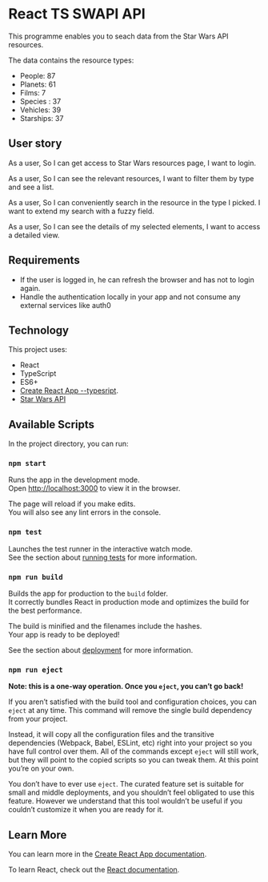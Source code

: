 # React TS SWAPI API

This programme enables you to seach data from the Star Wars API resources.

The data contains the resource types:

- People: 87
- Planets: 61
- Films: 7
- Species : 37
- Vehicles: 39
- Starships: 37

## User story

As a user,
So I can get access to Star Wars resources page,
I want to login.

As a user,
So I can see the relevant resources,
I want to filter them by type and see a list.

As a user,
So I can conveniently search in the resource in the type I picked.
I want to extend my search with a fuzzy field.

As a user,
So I can see the details of my selected elements,
I want to access a detailed view.

## Requirements

- If the user is logged in, he can refresh the browser and has not to login again.
- Handle the authentication locally in your app and not consume any external services like auth0
  
## Technology

This project uses:

- React
- TypeScript
- ES6+
- [Create React App --typesript](https://create-react-app.dev/docs/adding-typescript).
- [Star Wars API](https://swapi.co)

## Available Scripts

In the project directory, you can run:

### `npm start`

Runs the app in the development mode.<br>
Open [http://localhost:3000](http://localhost:3000) to view it in the browser.

The page will reload if you make edits.<br>
You will also see any lint errors in the console.

### `npm test`

Launches the test runner in the interactive watch mode.<br>
See the section about [running tests](https://facebook.github.io/create-react-app/docs/running-tests) for more information.

### `npm run build`

Builds the app for production to the `build` folder.<br>
It correctly bundles React in production mode and optimizes the build for the best performance.

The build is minified and the filenames include the hashes.<br>
Your app is ready to be deployed!

See the section about [deployment](https://facebook.github.io/create-react-app/docs/deployment) for more information.

### `npm run eject`

**Note: this is a one-way operation. Once you `eject`, you can’t go back!**

If you aren’t satisfied with the build tool and configuration choices, you can `eject` at any time. This command will remove the single build dependency from your project.

Instead, it will copy all the configuration files and the transitive dependencies (Webpack, Babel, ESLint, etc) right into your project so you have full control over them. All of the commands except `eject` will still work, but they will point to the copied scripts so you can tweak them. At this point you’re on your own.

You don’t have to ever use `eject`. The curated feature set is suitable for small and middle deployments, and you shouldn’t feel obligated to use this feature. However we understand that this tool wouldn’t be useful if you couldn’t customize it when you are ready for it.

## Learn More

You can learn more in the [Create React App documentation](https://facebook.github.io/create-react-app/docs/getting-started).

To learn React, check out the [React documentation](https://reactjs.org/).
